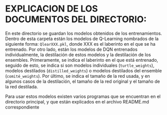 # EXPLICACION DE LOS DOCUMENTOS DEL DIRECTORIO:

En este directorio se guardan los modelos obtenidos de los entrenamientos. Dentro de esta carpeta están los modelos de Q-Learning nombrados de la siguiente forma: `QlearXXX.pkl`, donde XXX es el laberinto en el que se ha entrenado. Por otro lado, están los modelos de DQN entrenados individualmente, la destilación de estos modelos y la destilación de los ensembles. Primeramente, se indica el laberinto en el que está entrenado, seguido de esto, se indica si son modelos individuales (`turtle_weights`), modelos destilados (`distilled_weights`) o modelos destilados del ensemble (`comité_weights`). Por último, se indica el tamaño de la red usada, y en algunos casos de la destilación, el tamaño de la red original y el tamaño de la red destilada. 

Para usar estos modelos existen varios programas que se encuentran en el directorio principal, y que están explicados en el archivo README.md correspondiente
